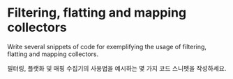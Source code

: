 # Filtering, flatting and mapping collectors

Write several snippets of code for exemplifying the usage of filtering, flatting and mapping collectors.

필터링, 플랫화 및 매핑 수집기의 사용법을 예시하는 몇 가지 코드 스니펫을 작성하세요.
